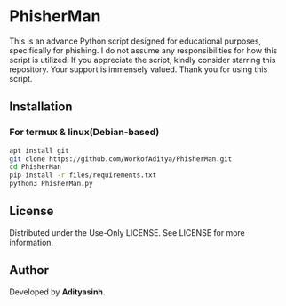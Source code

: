 # PhisherMan
This is an advance Python script designed for educational purposes, specifically for phishing.
I do not assume any responsibilities for how this script is utilized.
If you appreciate the script, kindly consider starring this repository.
Your support is immensely valued. Thank you for using this script.
## Installation 
### For termux & linux(Debian-based)
```bash
apt install git
git clone https://github.com/WorkofAditya/PhisherMan.git
cd PhisherMan
pip install -r files/requirements.txt
python3 PhisherMan.py 
```
## License
Distributed under the Use-Only LICENSE. See LICENSE for more information.

## Author
Developed by **Adityasinh**.
